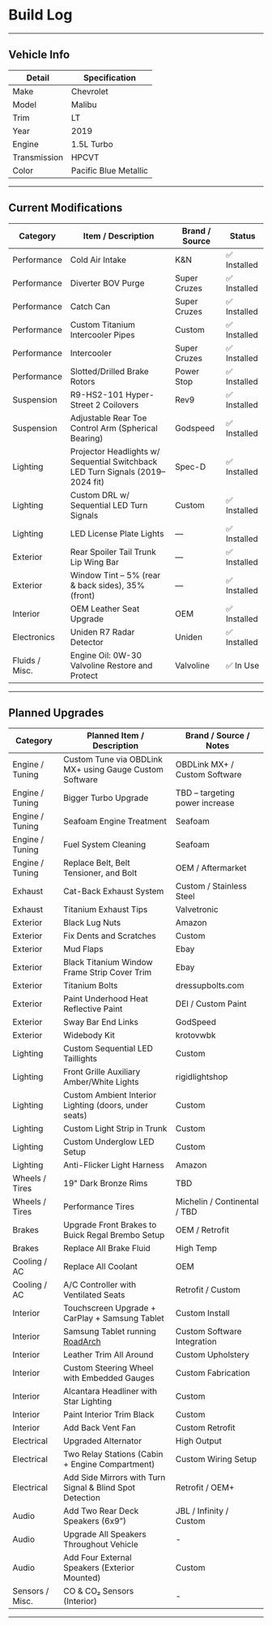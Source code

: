 # Build Log


---

## Vehicle Info

| Detail        | Specification            |
|----------------|--------------------------|
| Make           | Chevrolet                |
| Model          | Malibu                   |
| Trim           | LT                       |
| Year           | 2019                     |
| Engine         | 1.5L Turbo               |
| Transmission   | HPCVT                    |
| Color          | Pacific Blue Metallic    |

---

## Current Modifications

| Category        | Item / Description                                                                      | Brand / Source            | Status  |
|-----------------|------------------------------------------------------------------------------------------|----------------------------|----------|
| Performance     | Cold Air Intake                                                                          | K&N                        | ✅ Installed |
| Performance     | Diverter BOV Purge                                                                       | Super Cruzes               | ✅ Installed |
| Performance     | Catch Can                                                                                | Super Cruzes               | ✅ Installed |
| Performance     | Custom Titanium Intercooler Pipes                                                        | Custom                     | ✅ Installed |
| Performance     | Intercooler                                                                              | Super Cruzes               | ✅ Installed |
| Performance     | Slotted/Drilled Brake Rotors                                                             | Power Stop                 | ✅ Installed |
| Suspension      | R9-HS2-101 Hyper-Street 2 Coilovers                                                      | Rev9                       | ✅ Installed |
| Suspension      | Adjustable Rear Toe Control Arm (Spherical Bearing)                                      | Godspeed                   | ✅ Installed |
| Lighting        | Projector Headlights w/ Sequential Switchback LED Turn Signals (2019–2024 fit)          | Spec-D                     | ✅ Installed |
| Lighting        | Custom DRL w/ Sequential LED Turn Signals                                                | Custom                     | ✅ Installed |
| Lighting        | LED License Plate Lights                                                                 | —                          | ✅ Installed |
| Exterior        | Rear Spoiler Tail Trunk Lip Wing Bar                                                     | —                          | ✅ Installed |
| Exterior        | Window Tint – 5% (rear & back sides), 35% (front)                                        | —                          | ✅ Installed |
| Interior        | OEM Leather Seat Upgrade                                                                 | OEM                        | ✅ Installed |
| Electronics     | Uniden R7 Radar Detector                                                                 | Uniden                     | ✅ Installed |
| Fluids / Misc.  | Engine Oil: 0W-30 Valvoline Restore and Protect                                          | Valvoline                  | ✅ In Use |

---

## Planned Upgrades

| Category        | Planned Item / Description                                                  | Brand / Source / Notes                             |
|-----------------|------------------------------------------------------------------------------|----------------------------------------------------|
| Engine / Tuning | Custom Tune via OBDLink MX+ using Gauge Custom Software                     | OBDLink MX+ / Custom Software                      |
| Engine / Tuning | Bigger Turbo Upgrade                                                        | TBD – targeting power increase                     |
| Engine / Tuning | Seafoam Engine Treatment                                                    | Seafoam                                            |
| Engine / Tuning | Fuel System Cleaning                                                        | Seafoam                                            |
| Engine / Tuning | Replace Belt, Belt Tensioner, and Bolt                                      | OEM / Aftermarket                                  |
| Exhaust         | Cat-Back Exhaust System                                                     | Custom / Stainless Steel                           |
| Exhaust         | Titanium Exhaust Tips                                                       | Valvetronic                                        |
| Exterior        | Black Lug Nuts                                                              | Amazon                                             |
| Exterior        | Fix Dents and Scratches                                                     | Custom                                             |
| Exterior        | Mud Flaps                                                                   | Ebay                                               |
| Exterior        | Black Titanium Window Frame Strip Cover Trim                                | Ebay                                               |
| Exterior        | Titanium Bolts                                                              | dressupbolts.com                                   |
| Exterior        | Paint Underhood Heat Reflective Paint                                       | DEI / Custom Paint                                 |
| Exterior        | Sway Bar End Links                                                          | GodSpeed                                           |
| Exterior        | Widebody Kit                                                                | krotovwbk                                          |
| Lighting        | Custom Sequential LED Taillights                                            | Custom                                             |
| Lighting        | Front Grille Auxiliary Amber/White Lights                                   | rigidlightshop                                     |
| Lighting        | Custom Ambient Interior Lighting (doors, under seats)                       | Custom                                             |
| Lighting        | Custom Light Strip in Trunk                                                 | Custom                                             |
| Lighting        | Custom Underglow LED Setup                                                  | Custom                                             |
| Lighting        | Anti-Flicker Light Harness                                                  | Amazon                                             |
| Wheels / Tires  | 19" Dark Bronze Rims                                                        | TBD                                                |
| Wheels / Tires  | Performance Tires                                                           | Michelin / Continental / TBD                       |
| Brakes          | Upgrade Front Brakes to Buick Regal Brembo Setup                            | OEM / Retrofit                                     |
| Brakes          | Replace All Brake Fluid                                                     | High Temp                                          |
| Cooling / AC    | Replace All Coolant                                                         | OEM                                                |
| Cooling / AC    | A/C Controller with Ventilated Seats                                        | Retrofit / Custom                                  |
| Interior        | Touchscreen Upgrade + CarPlay + Samsung Tablet                              | Custom Install                                     |
| Interior        | Samsung Tablet running [RoadArch](https://github.com/malibuw/roadarch)      | Custom Software Integration                        |
| Interior        | Leather Trim All Around                                                     | Custom Upholstery                                  |
| Interior        | Custom Steering Wheel with Embedded Gauges                                  | Custom Fabrication                                 |
| Interior        | Alcantara Headliner with Star Lighting                                      | Custom                                             |
| Interior        | Paint Interior Trim Black                                                   | Custom                                             |
| Interior        | Add Back Vent Fan                                                           | Custom Retrofit                                    |
| Electrical      | Upgraded Alternator                                                         | High Output                                        |
| Electrical      | Two Relay Stations (Cabin + Engine Compartment)                             | Custom Wiring Setup                                |
| Electrical      | Add Side Mirrors with Turn Signal & Blind Spot Detection                    | Retrofit / OEM+                                    |
| Audio           | Add Two Rear Deck Speakers (6x9”)                                           | JBL / Infinity / Custom                            |
| Audio           | Upgrade All Speakers Throughout Vehicle                                     | -                                                  |
| Audio           | Add Four External Speakers (Exterior Mounted)                               | Custom                                             |
| Sensors / Misc. | CO & CO₂ Sensors (Interior)                                                 | -                                                  |

---

